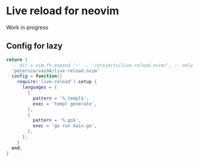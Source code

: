 # Live reload for neovim

Work in progress

## Config for lazy

```lua
return {
  -- dir = vim.fn.expand '~' .. '/projects/live-reload.nvim/', -- only for local dev
  'peterszarvas94/live-reload.nvim'
  config = function()
    require('live-reload').setup {
      languages = {
        {
          pattern = '%.templ$',
          exec = 'templ generate',
        },
        {
          pattern = '%.go$',
          exec = 'go run main.go',
        },
      },
    }
  end,
}
```
